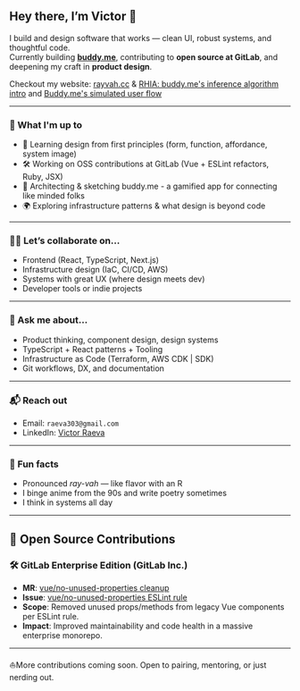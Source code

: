 ## Hey there, I’m Victor 👋

I build and design software that works — clean UI, robust systems, and thoughtful code.  
Currently building [**buddy.me**](https://github.com/30Piraten/buddy-me), contributing to **open source at GitLab**, and deepening my craft in **product design**.

Checkout my website: [rayvah.cc](rayvah.cc) & 
[RHIA: buddy.me's inference algorithm intro](https://rayvah.cc/posts/rabbit-hole-interface-system.html) and 
[Buddy.me's simulated user flow](https://rayvah.cc/posts/rabbit-hole-inference-algorithm-user-flow.html) 

---

### 💼 What I'm up to
- 🧠 Learning design from first principles (form, function, affordance, system image)
- 🛠 Working on OSS contributions at GitLab (Vue + ESLint refactors, Ruby, JSX)
- 🚧 Architecting & sketching buddy.me - a gamified app for connecting like minded folks
- 🌍 Exploring infrastructure patterns & what design is beyond code

---

### 🧑‍💻 Let’s collaborate on...
- Frontend (React, TypeScript, Next.js)
- Infrastructure design (IaC, CI/CD, AWS)
- Systems with great UX (where design meets dev)
- Developer tools or indie projects

---

### 💬 Ask me about...
- Product thinking, component design, design systems  
- TypeScript + React patterns + Tooling  
- Infrastructure as Code (Terraform, AWS CDK | SDK)  
- Git workflows, DX, and documentation

---

### 📬 Reach out
- Email: `raeva303@gmail.com`
- LinkedIn: [Victor Raeva](https://linkedin.com/in/evictor3)

---

### 🤖 Fun facts
- Pronounced *ray-vah* — like flavor with an R  
- I binge anime from the 90s and write poetry sometimes  
- I think in systems all day 

---

## 🚀 Open Source Contributions

### 🛠 GitLab Enterprise Edition (GitLab Inc.)
- **MR**: [vue/no-unused-properties cleanup](https://gitlab.com/gitlab-org/gitlab/-/merge_requests/188081)
- **Issue**: [vue/no-unused-properties ESLint rule](https://gitlab.com/gitlab-org/gitlab/-/issues/525827)
- **Scope**: Removed unused props/methods from legacy Vue components per ESLint rule.
- **Impact**: Improved maintainability and code health in a massive enterprise monorepo.

---

⛵️More contributions coming soon. Open to pairing, mentoring, or just nerding out.
